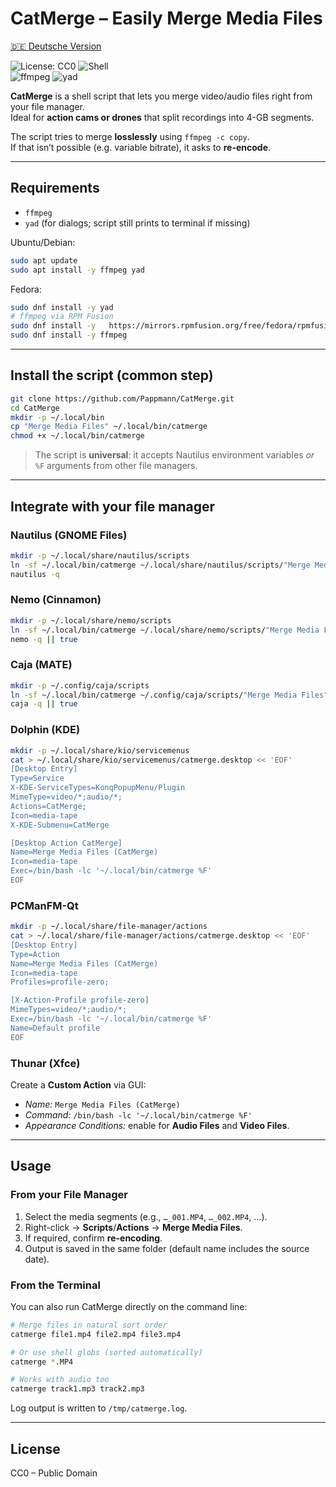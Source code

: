 # CatMerge – Easily Merge Media Files

[🇩🇪 Deutsche Version](README_de.md)

![License: CC0](https://img.shields.io/badge/License-CC0-lightgrey.svg) ![Shell](https://img.shields.io/badge/Made%20with-Bash-4EAA25.svg?logo=gnu-bash&logoColor=white)  
![ffmpeg](https://img.shields.io/badge/Uses-ffmpeg-blue.svg) ![yad](https://img.shields.io/badge/GUI-yad-purple.svg)

**CatMerge** is a shell script that lets you merge video/audio files right from your file manager.  
Ideal for **action cams or drones** that split recordings into 4-GB segments.

The script tries to merge **losslessly** using `ffmpeg -c copy`.  
If that isn’t possible (e.g. variable bitrate), it asks to **re-encode**.

---

## Requirements

- `ffmpeg`
- `yad` (for dialogs; script still prints to terminal if missing)

Ubuntu/Debian:
```bash
sudo apt update
sudo apt install -y ffmpeg yad
```

Fedora:
```bash
sudo dnf install -y yad
# ffmpeg via RPM Fusion
sudo dnf install -y   https://mirrors.rpmfusion.org/free/fedora/rpmfusion-free-release-$(rpm -E %fedora).noarch.rpm
sudo dnf install -y ffmpeg
```

---

## Install the script (common step)

```bash
git clone https://github.com/Pappmann/CatMerge.git
cd CatMerge
mkdir -p ~/.local/bin
cp "Merge Media Files" ~/.local/bin/catmerge
chmod +x ~/.local/bin/catmerge
```

> The script is **universal**: it accepts Nautilus environment variables *or* `%F` arguments from other file managers.

---

## Integrate with your file manager

### Nautilus (GNOME Files)
```bash
mkdir -p ~/.local/share/nautilus/scripts
ln -sf ~/.local/bin/catmerge ~/.local/share/nautilus/scripts/"Merge Media Files"
nautilus -q
```

### Nemo (Cinnamon)
```bash
mkdir -p ~/.local/share/nemo/scripts
ln -sf ~/.local/bin/catmerge ~/.local/share/nemo/scripts/"Merge Media Files"
nemo -q || true
```

### Caja (MATE)
```bash
mkdir -p ~/.config/caja/scripts
ln -sf ~/.local/bin/catmerge ~/.config/caja/scripts/"Merge Media Files"
caja -q || true
```

### Dolphin (KDE)
```bash
mkdir -p ~/.local/share/kio/servicemenus
cat > ~/.local/share/kio/servicemenus/catmerge.desktop << 'EOF'
[Desktop Entry]
Type=Service
X-KDE-ServiceTypes=KonqPopupMenu/Plugin
MimeType=video/*;audio/*;
Actions=CatMerge;
Icon=media-tape
X-KDE-Submenu=CatMerge

[Desktop Action CatMerge]
Name=Merge Media Files (CatMerge)
Icon=media-tape
Exec=/bin/bash -lc '~/.local/bin/catmerge %F'
EOF
```

### PCManFM-Qt
```bash
mkdir -p ~/.local/share/file-manager/actions
cat > ~/.local/share/file-manager/actions/catmerge.desktop << 'EOF'
[Desktop Entry]
Type=Action
Name=Merge Media Files (CatMerge)
Icon=media-tape
Profiles=profile-zero;

[X-Action-Profile profile-zero]
MimeTypes=video/*;audio/*;
Exec=/bin/bash -lc '~/.local/bin/catmerge %F'
Name=Default profile
EOF
```

### Thunar (Xfce)
Create a **Custom Action** via GUI:  
- *Name:* `Merge Media Files (CatMerge)`  
- *Command:* `/bin/bash -lc '~/.local/bin/catmerge %F'`  
- *Appearance Conditions:* enable for **Audio Files** and **Video Files**.

---

## Usage

### From your File Manager
1. Select the media segments (e.g., `…_001.MP4`, `…_002.MP4`, …).  
2. Right-click → **Scripts**/**Actions** → **Merge Media Files**.  
3. If required, confirm **re-encoding**.  
4. Output is saved in the same folder (default name includes the source date).

### From the Terminal
You can also run CatMerge directly on the command line:

```bash
# Merge files in natural sort order
catmerge file1.mp4 file2.mp4 file3.mp4

# Or use shell globs (sorted automatically)
catmerge *.MP4

# Works with audio too
catmerge track1.mp3 track2.mp3
```

Log output is written to `/tmp/catmerge.log`.

---

## License

CC0 – Public Domain
